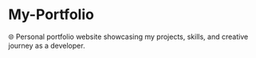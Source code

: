 # My-Portfolio
🌐 Personal portfolio website showcasing my projects, skills, and creative journey as a developer.
